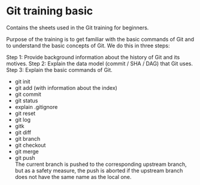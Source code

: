 # Git training basic

Contains the sheets used in the Git training for beginners. 

Purpose of the training is to get familiar with the basic commands of Git and to understand the basic concepts of Git. We do this in three steps:

Step 1: Provide background information about the history of Git and its motives.
Step 2: Explain the data model (commit / SHA / DAG) that Git uses.
Step 3: Explain the basic commands of Git.

- git init
- git add (with information about the index)
- git commit
- git status  
- explain .gitignore
- git reset
- git log
- gitk
- git diff
- git branch
- git checkout
- git merge
- git push  
The current branch is pushed to the corresponding upstream branch, but as a safety measure, the push is aborted if the upstream branch does not have the same name as the local one.